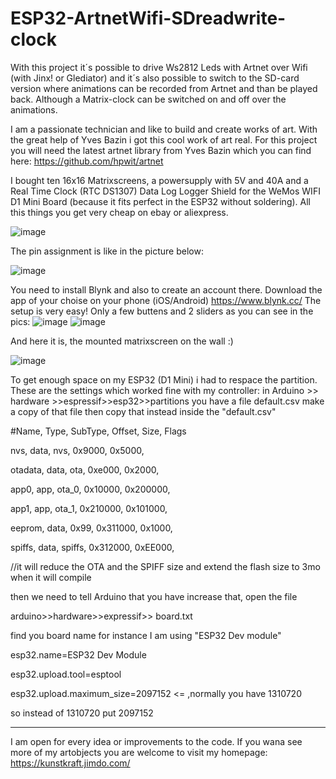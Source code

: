 # ESP32-ArtnetWifi-SDreadwrite-clock
With this project it´s possible to drive Ws2812 Leds with Artnet over Wifi (with Jinx! or Glediator) and it´s also possible to switch to the SD-card version where animations can be recorded from Artnet and than be played back. Although a Matrix-clock can be switched on and off over the animations.

I am a passionate technician and like to build and create works of art. With the great help of Yves Bazin i got this cool work of art real. For this project you will need the latest artnet library from Yves Bazin which you can find here:
https://github.com/hpwit/artnet

I bought ten 16x16 Matrixscreens, a powersupply with 5V and 40A and a Real Time Clock (RTC DS1307) Data Log Logger Shield for the WeMos WIFI D1 Mini Board (because it fits perfect in the ESP32 without soldering). All this things you get very cheap on ebay or aliexpress.

![image](https://github.com/weicks/ESP32-ArtnetWifi-SDreadwriteclock/blob/master/pics/back.JPG)


The pin assignment is like in the picture below:

![image](https://github.com/weicks/ESP32-ArtnetWifi-SDreadwriteclock/blob/master/pics/panels.JPG)

You need to install Blynk and also to create an account there. Download the app of your choise on your phone (iOS/Android) https://www.blynk.cc/ The setup is very easy! Only a few buttens and 2 sliders as you can see in the pics:
![image](https://github.com/weicks/ESP32-ArtnetWifi-SDreadwriteclock/blob/master/pics/blynk1.JPG)
![image](https://github.com/weicks/ESP32-ArtnetWifi-SDreadwriteclock/blob/master/pics/blynk.JPG)

And here it is, the mounted matrixscreen on the wall :)

![image](https://github.com/weicks/ESP32-ArtnetWifi-SDreadwriteclock/blob/master/pics/wall2.jpg)

To get enough space on my ESP32 (D1 Mini) i had to respace the partition.
These are the settings which worked fine with my controller:
in Arduino >> hardware >>espressif>>esp32>>partitions you have a file default.csv make a copy of that file
then copy that instead inside the "default.csv"

#Name,   Type, SubType, Offset,  Size, Flags

nvs,      data,   nvs,    0x9000,   0x5000,

otadata,  data,   ota,    0xe000,   0x2000,

app0,     app,    ota_0,  0x10000,  0x200000,

app1,     app,    ota_1,  0x210000, 0x101000,

eeprom,   data,   0x99,   0x311000, 0x1000,

spiffs,   data,   spiffs, 0x312000, 0xEE000,

//it will reduce the OTA and the SPIFF size and extend the flash size to  3mo when it will compile

then we need to tell Arduino that you have increase that, open the file

arduino>>hardware>>expressif>> board.txt

find you board name for instance I am using "ESP32 Dev module"

esp32.name=ESP32 Dev Module

esp32.upload.tool=esptool

esp32.upload.maximum_size=2097152  <= ,normally you have 1310720

so instead of 1310720 put 2097152

------------------------------------------------------------------------------------------------------


I am open for every idea or improvements to the code.
If you wana see more of my artobjects you are welcome to visit my homepage: https://kunstkraft.jimdo.com/
